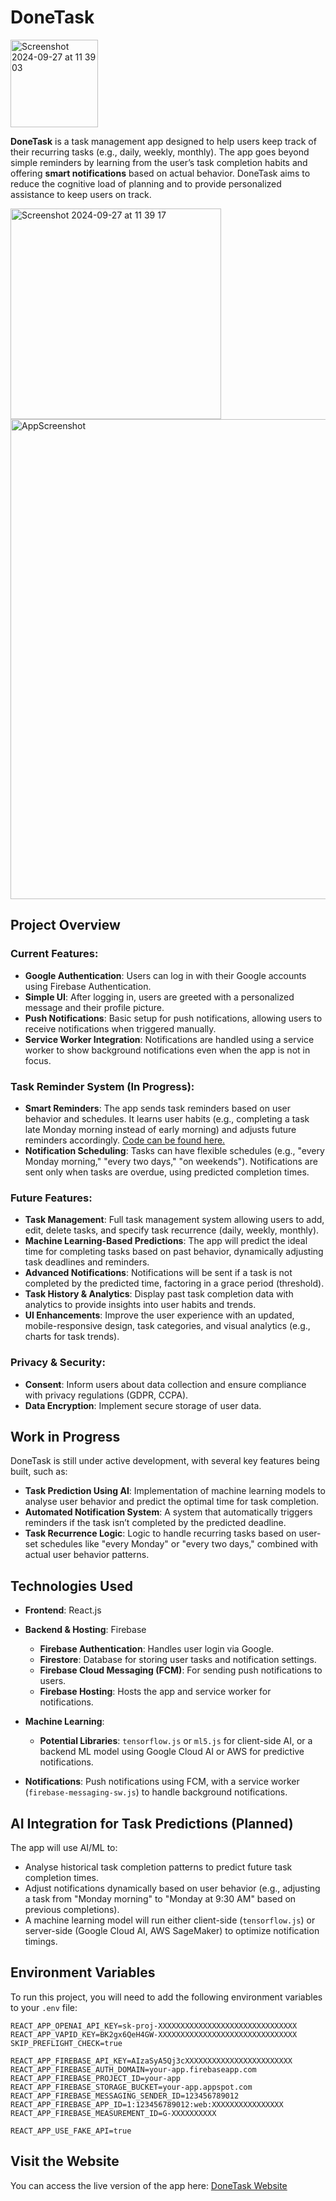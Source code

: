 # DoneTask

<img width="140" alt="Screenshot 2024-09-27 at 11 39 03" src="https://github.com/user-attachments/assets/53d18e15-2ae3-440b-afc7-6f6970f8b9c7">


**DoneTask** is a task management app designed to help users keep track of their recurring tasks (e.g., daily, weekly, monthly). The app goes beyond simple reminders by learning from the user’s task completion habits and offering **smart notifications** based on actual behavior. DoneTask aims to reduce the cognitive load of planning and to provide personalized assistance to keep users on track.

<img width="337" alt="Screenshot 2024-09-27 at 11 39 17" src="https://github.com/user-attachments/assets/0df043b9-cafb-425f-9321-0641ee2c76e5"><img width="768" alt="AppScreenshot" src="https://github.com/user-attachments/assets/b847ac93-325c-4c4e-a2ff-7ba806761886">

## Project Overview

### Current Features:
- **Google Authentication**: Users can log in with their Google accounts using Firebase Authentication.
- **Simple UI**: After logging in, users are greeted with a personalized message and their profile picture.
- **Push Notifications**: Basic setup for push notifications, allowing users to receive notifications when triggered manually.
- **Service Worker Integration**: Notifications are handled using a service worker to show background notifications even when the app is not in focus.

### Task Reminder System (In Progress):
- **Smart Reminders**: The app sends task reminders based on user behavior and schedules. It learns user habits (e.g., completing a task late Monday morning instead of early morning) and adjusts future reminders accordingly. [Code can be found here.](https://github.com/vesnag/task-prediction-algorithm/)
- **Notification Scheduling**: Tasks can have flexible schedules (e.g., "every Monday morning," "every two days," "on weekends"). Notifications are sent only when tasks are overdue, using predicted completion times.

### Future Features:
- **Task Management**: Full task management system allowing users to add, edit, delete tasks, and specify task recurrence (daily, weekly, monthly).
- **Machine Learning-Based Predictions**: The app will predict the ideal time for completing tasks based on past behavior, dynamically adjusting task deadlines and reminders.
- **Advanced Notifications**: Notifications will be sent if a task is not completed by the predicted time, factoring in a grace period (threshold).
- **Task History & Analytics**: Display past task completion data with analytics to provide insights into user habits and trends.
- **UI Enhancements**: Improve the user experience with an updated, mobile-responsive design, task categories, and visual analytics (e.g., charts for task trends).

### Privacy & Security:
- **Consent**: Inform users about data collection and ensure compliance with privacy regulations (GDPR, CCPA).
- **Data Encryption**: Implement secure storage of user data.

## Work in Progress

DoneTask is still under active development, with several key features being built, such as:

- **Task Prediction Using AI**: Implementation of machine learning models to analyse user behavior and predict the optimal time for task completion.
- **Automated Notification System**: A system that automatically triggers reminders if the task isn’t completed by the predicted deadline.
- **Task Recurrence Logic**: Logic to handle recurring tasks based on user-set schedules like "every Monday" or "every two days," combined with actual user behavior patterns.

## Technologies Used

- **Frontend**: React.js

- **Backend & Hosting**: Firebase
  - **Firebase Authentication**: Handles user login via Google.
  - **Firestore**: Database for storing user tasks and notification settings.
  - **Firebase Cloud Messaging (FCM)**: For sending push notifications to users.
  - **Firebase Hosting**: Hosts the app and service worker for notifications.

- **Machine Learning**:
  - **Potential Libraries**: `tensorflow.js` or `ml5.js` for client-side AI, or a backend ML model using Google Cloud AI or AWS for predictive notifications.

- **Notifications**: Push notifications using FCM, with a service worker (`firebase-messaging-sw.js`) to handle background notifications.

## AI Integration for Task Predictions (Planned)

The app will use AI/ML to:
- Analyse historical task completion patterns to predict future task completion times.
- Adjust notifications dynamically based on user behavior (e.g., adjusting a task from "Monday morning" to "Monday at 9:30 AM" based on previous completions).
- A machine learning model will run either client-side (`tensorflow.js`) or server-side (Google Cloud AI, AWS SageMaker) to optimize notification timings.

## Environment Variables

To run this project, you will need to add the following environment variables to your `.env` file:

```plaintext
REACT_APP_OPENAI_API_KEY=sk-proj-XXXXXXXXXXXXXXXXXXXXXXXXXXXXXXX
REACT_APP_VAPID_KEY=BK2gx6QeH4GW-XXXXXXXXXXXXXXXXXXXXXXXXXXXXXXX
SKIP_PREFLIGHT_CHECK=true

REACT_APP_FIREBASE_API_KEY=AIzaSyA5Qj3cXXXXXXXXXXXXXXXXXXXXXXXX
REACT_APP_FIREBASE_AUTH_DOMAIN=your-app.firebaseapp.com
REACT_APP_FIREBASE_PROJECT_ID=your-app
REACT_APP_FIREBASE_STORAGE_BUCKET=your-app.appspot.com
REACT_APP_FIREBASE_MESSAGING_SENDER_ID=123456789012
REACT_APP_FIREBASE_APP_ID=1:123456789012:web:XXXXXXXXXXXXXXXX
REACT_APP_FIREBASE_MEASUREMENT_ID=G-XXXXXXXXXX

REACT_APP_USE_FAKE_API=true
```
## Visit the Website

You can access the live version of the app here: [DoneTask Website](https://donetask-f64fe.web.app/)

